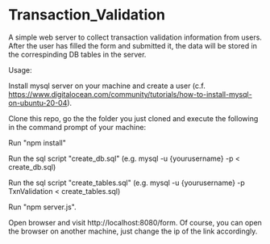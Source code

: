 # Transaction_Validation
A simple web server to collect transaction validation information from users. After the user has filled the form and submitted it, the data will be stored in the correspinding DB tables in the server.

Usage:

Install mysql server on your machine and create a user (c.f. https://www.digitalocean.com/community/tutorials/how-to-install-mysql-on-ubuntu-20-04).

Clone this repo, go the the folder you just cloned and execute the following in the command prompt of your machine:

Run "npm install"

Run the sql script "create_db.sql" (e.g. mysql -u {yourusername} -p < create_db.sql)

Run the sql script "create_tables.sql" (e.g. mysql -u {yourusername} -p TxnValidation < create_tables.sql)

Run "npm server.js". 

Open browser and visit http://localhost:8080/form. Of course, you can open the browser on another machine, just change the ip of the link accordingly.
